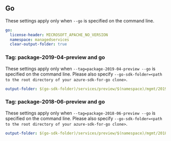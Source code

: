 ## Go

These settings apply only when `--go` is specified on the command line.

``` yaml $(go)
go:
  license-header: MICROSOFT_APACHE_NO_VERSION
  namespace: managedservices
  clear-output-folder: true
```

### Tag: package-2019-04-preview and go

These settings apply only when `--tag=package-2019-04-preview --go` is specified on the command line.
Please also specify `--go-sdk-folder=<path to the root directory of your azure-sdk-for-go clone>`.

``` yaml $(tag) == 'package-2019-04-preview' && $(go)
output-folder: $(go-sdk-folder)/services/preview/$(namespace)/mgmt/2019-04-01/$(namespace)
```

### Tag: package-2018-06-preview and go

These settings apply only when `--tag=package-2018-06-preview --go` is specified on the command line.
Please also specify `--go-sdk-folder=<path to the root directory of your azure-sdk-for-go clone>`.

``` yaml $(tag) == 'package-2018-06-preview' && $(go)
output-folder: $(go-sdk-folder)/services/preview/$(namespace)/mgmt/2018-06-01/$(namespace)
```
